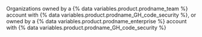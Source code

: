 Organizations owned by a {% data variables.product.prodname_team %} account with {% data variables.product.prodname_GH_code_security %}, or owned by a {% data variables.product.prodname_enterprise %} account with {% data variables.product.prodname_GH_code_security %}
